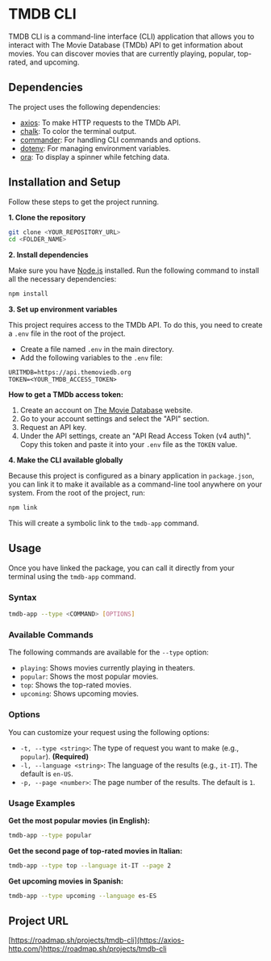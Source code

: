 # TMDB CLI

TMDB CLI is a command-line interface (CLI) application that allows you to interact with The Movie Database (TMDb) API to get information about movies. You can discover movies that are currently playing, popular, top-rated, and upcoming.

## Dependencies

The project uses the following dependencies:

  * [axios](https://axios-http.com/): To make HTTP requests to the TMDb API.
  * [chalk](https://github.com/chalk/chalk): To color the terminal output.
  * [commander](https://github.com/tj/commander.js/): For handling CLI commands and options.
  * [dotenv](https://github.com/motdotla/dotenv): For managing environment variables.
  * [ora](https://github.com/sindresorhus/ora): To display a spinner while fetching data.

## Installation and Setup

Follow these steps to get the project running.

**1. Clone the repository**

```bash
git clone <YOUR_REPOSITORY_URL>
cd <FOLDER_NAME>
```

**2. Install dependencies**

Make sure you have [Node.js](https://nodejs.org/) installed. Run the following command to install all the necessary dependencies:

```bash
npm install
```

**3. Set up environment variables**

This project requires access to the TMDb API. To do this, you need to create a `.env` file in the root of the project.

  * Create a file named `.env` in the main directory.
  * Add the following variables to the `.env` file:

<!-- end list -->

```
URITMDB=https://api.themoviedb.org
TOKEN=<YOUR_TMDB_ACCESS_TOKEN>
```

**How to get a TMDb access token:**

1.  Create an account on [The Movie Database](https://www.themoviedb.org/) website.
2.  Go to your account settings and select the "API" section.
3.  Request an API key.
4.  Under the API settings, create an "API Read Access Token (v4 auth)". Copy this token and paste it into your `.env` file as the `TOKEN` value.

**4. Make the CLI available globally**

Because this project is configured as a binary application in `package.json`, you can link it to make it available as a command-line tool anywhere on your system. From the root of the project, run:

```bash
npm link
```

This will create a symbolic link to the `tmdb-app` command.

## Usage

Once you have linked the package, you can call it directly from your terminal using the `tmdb-app` command.

### Syntax

```bash
tmdb-app --type <COMMAND> [OPTIONS]
```

### Available Commands

The following commands are available for the `--type` option:

  * `playing`: Shows movies currently playing in theaters.
  * `popular`: Shows the most popular movies.
  * `top`: Shows the top-rated movies.
  * `upcoming`: Shows upcoming movies.

### Options

You can customize your request using the following options:

  * `-t, --type <string>`: The type of request you want to make (e.g., `popular`). **(Required)**
  * `-l, --language <string>`: The language of the results (e.g., `it-IT`). The default is `en-US`.
  * `-p, --page <number>`: The page number of the results. The default is `1`.

### Usage Examples

**Get the most popular movies (in English):**

```bash
tmdb-app --type popular
```

**Get the second page of top-rated movies in Italian:**

```bash
tmdb-app --type top --language it-IT --page 2
```

**Get upcoming movies in Spanish:**

```bash
tmdb-app --type upcoming --language es-ES
```

## Project URL

[https://roadmap.sh/projects/tmdb-cli](https://axios-http.com/)https://roadmap.sh/projects/tmdb-cli